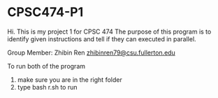 # CPSC474-P1
Hi. This is my project 1 for CPSC 474
The purpose of this program is to identify given instructions and tell if they can executed in parallel.


Group Member:
Zhibin Ren zhibinren79@csu.fullerton.edu

To run both of the program
1. make sure you are in the right folder
2. type bash r.sh to run
